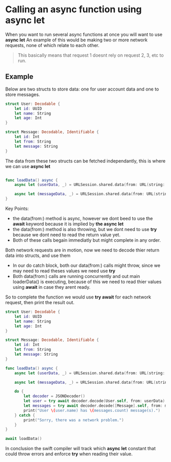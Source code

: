 # Calling an async function using async let

When you want to run several async functions at once you will want to use **async let** 
An example of this would be making two or more network requests, none of which relate to each other. 
> This basically means that request 1 doesnt rely on request 2, 3, etc to run. 

## Example

Below are two structs to store data: one for user account data and one to store messages. 

``` swift
struct User: Decodable {
    let id: UUID
    let name: String
    let age: Int
}

struct Message: Decodable, Identifiable {
    let id: Int
    let from: String
    let message: String
}
```

The data from these two structs can be fetched independantly, this is where we can use **async let**

``` swift

func loadData() async {
    async let (userData, _) = URLSession.shared.data(from: URL(string: "https://hws.dev/user-24601.json")!)

    async let (messageData, _) = URLSession.shared.data(from: URL(string: "https://hws.dev/user-messages.json")!)
}
```

Key Points:
- the data(from:) method is async, however we dont beed to use the **await** keyword because it is implied by **the async let**
- the data(from:) method is also throwing, but we dont need to use **try** because we dont need to read the return value yet. 
- Both of these calls begain immediatly but might complete in any order.

Both network requests are in motion, now we need to decode thier return data into structs, and use them
- In our do catch block, both our data(from:) calls might throw, since we may need to read theses values we need use **try**
- Both data(from:) calls are running concurrently and out main loaderData() is executing, because of this we need to read thier values using **await** in
case they arent ready. 

So to complete the function we would use **try await** for each network request, then print the result out. 
``` swift
struct User: Decodable {
    let id: UUID
    let name: String
    let age: Int
}

struct Message: Decodable, Identifiable {
    let id: Int
    let from: String
    let message: String
}

func loadData() async {
    async let (userData, _) = URLSession.shared.data(from: URL(string: "https://hws.dev/user-24601.json")!)

    async let (messageData, _) = URLSession.shared.data(from: URL(string: "https://hws.dev/user-messages.json")!)

    do {
        let decoder = JSONDecoder()
        let user = try await decoder.decode(User.self, from: userData)
        let messages = try await decoder.decode([Message].self, from: messageData)
        print("User \(user.name) has \(messages.count) message(s).")
    } catch {
        print("Sorry, there was a network problem.")
    }
}

await loadData()
```

In conclusion the swift compiler will track which **async let** constant that could throw errors and enforce **try** when reading their value. 



